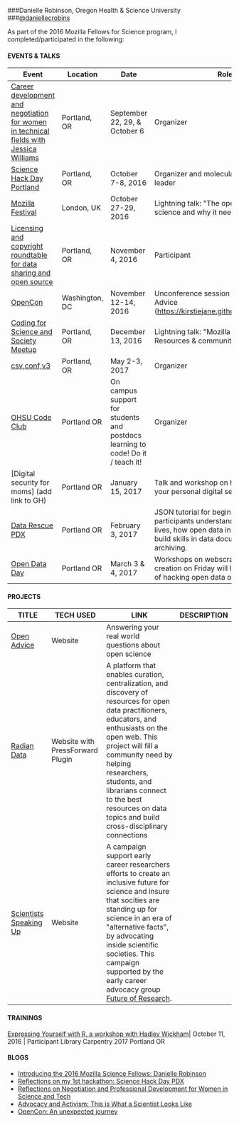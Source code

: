 ###Danielle Robinson, Oregon Health & Science University
###[@daniellecrobins](https://twitter.com/daniellecrobins)

As part of the 2016 Mozilla Fellows for Science program, I completed/participated in the following: 

#### EVENTS & TALKS

Event | Location | Date | Role
----- | -------- | ---- | -----
[Career development and negotiation for women in technical fields with Jessica Williams](http://superwomanproject.com/) | Portland, OR | September 22, 29, & October 6 | Organizer  
[Science Hack Day Portland](http://portland.sciencehackday.org/) | Portland, OR | October 7-8, 2016 | Organizer and molecular biology team leader
[Mozilla Festival](https://mozillafestival.org/) | London, UK | October 27-29, 2016 | Lightning talk: "The open revolution is science and why it needs you"
[Licensing and copyright roundtable for data sharing and open source](https://twitter.com/daniellecrobins/status/793885129143754755) | Portland, OR | November 4, 2016 | Participant
[OpenCon](http://www.opencon2016.org/updates/) | Washington, DC | November 12-14, 2016 | Unconference session leader - Open Advice (https://kirstiejane.github.io/OpenAdvice/)
[Coding for Science and Society Meetup](https://www.meetup.com/Dat-Meetup/events/235968044/) | Portland, OR | December 13, 2016 | Lightning talk: "Mozilla Science Lab: Resources & community"
[csv,conf,v3](https://csvconf.com/) | Portland, OR | May 2-3, 2017| Organizer
[OHSU Code Club](https://daniellecrobinson.github.io/OHSU-Code-Club/) | Portland OR | On campus support for students and postdocs learning to code! Do it / teach it! | Organizer
[Digital security for moms] (add link to GH) | Portland OR | January 15, 2017 | Talk and workshop on how to level up your personal digital security.
[Data Rescue PDX](https://github.com/daniellecrobinson/Data-Rescue-PDX/blob/master/README.md) | Portland OR | February 3, 2017 | JSON tutorial for beginners and will help participants understand where open data lives, how open data in structured, and build skills in data documentation and archiving. 
[Open Data Day](https://www.eventbrite.com/e/open-data-day-portland-tickets-31370043645) | Portland OR | March 3 & 4, 2017 | Workshops on webscraping and metadata creation on Friday will lead into a full day of hacking open data on Saturday. 



#### PROJECTS
TITLE | TECH USED | LINK | DESCRIPTION
----- | --------- | ---- | ------------
[Open Advice](https://kirstiejane.github.io/OpenAdvice/) | Website | Answering your real world questions about open science
[Radian Data](http://radiandata.com/) | Website with PressForward Plugin | A platform that enables curation, centralization, and discovery of resources for open data practitioners, educators, and enthusiasts on the open web. This project will fill a community need by helping researchers, students, and librarians connect to the best resources on data topics and build cross-disciplinary connections
[Scientists Speaking Up](http://futureofresearch.org/campaign-scientists-speaking-up/)  | Website | A campaign support early career researchers efforts to create an inclusive future for science and insure that socities are standing up for science in an era of "alternative facts", by advocating inside scientific societies. This campaign supported by the early career advocacy group [Future of Research](http://futureofresearch.org/).



#### TRAININGS
 [Expressing Yourself with R, a workshop with Hadley Wickham](http://events.reed.edu/event/hadley_wickham_workshop)| October 11, 2016 | Participant
 Library Carpentry 2017 Portland OR
 
#### BLOGS
* [Introducing the 2016 Mozilla Science Fellows: Danielle Robinson](https://science.mozilla.org/blog/intro-to-danielle)
* [Reflections on my 1st hackathon: Science Hack Day PDX](https://science.mozilla.org/blog/science-hack-day-pdx)
* [Reflections on Negotiation and Professional Development for Women in Science and Tech](https://science.mozilla.org/blog/reflections-on-women-in-stem)
* [Advocacy and Activism: This is What a Scientist Looks Like](https://science.mozilla.org/blog/advocacy-we-are-scientists)
* [OpenCon: An unexpected journey](https://science.mozilla.org/blog/opencon-an-unexpected-journey)



